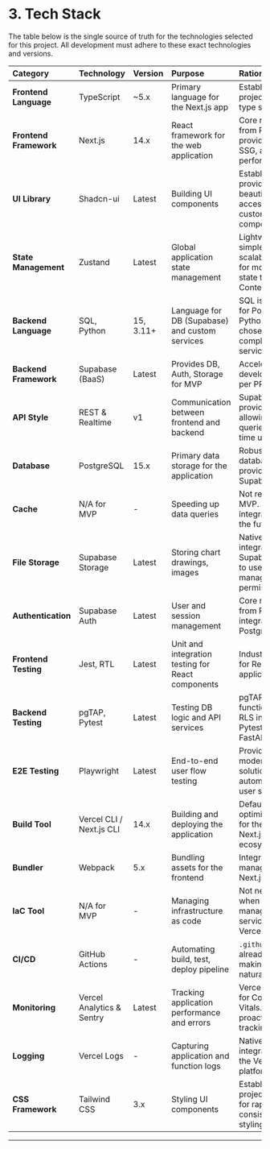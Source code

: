 # 3. Tech Stack

The table below is the single source of truth for the technologies selected for this project. All development must adhere to these exact technologies and versions.

| Category | Technology | Version | Purpose | Rationale |
| :--- | :--- | :--- | :--- | :--- |
| **Frontend Language** | TypeScript | ~5.x | Primary language for the Next.js app | Established in the project, provides type safety. |
| **Frontend Framework** | Next.js | 14.x | React framework for the web application | Core requirement from PRD, provides SSR, SSG, and high performance. |
| **UI Library** | Shadcn-ui | Latest | Building UI components | Established, provides beautiful, accessible, and customizable components. |
| **State Management** | Zustand | Latest | Global application state management | Lightweight, simple, and scalable. Suitable for more complex state than React Context. |
| **Backend Language** | SQL, Python | 15, 3.11+ | Language for DB (Supabase) and custom services | SQL is standard for PostgreSQL. Python/FastAPI chosen for future complex services. |
| **Backend Framework** | Supabase (BaaS) | Latest | Provides DB, Auth, Storage for MVP | Accelerates MVP development as per PRD. |
| **API Style** | REST & Realtime | v1 | Communication between frontend and backend | Supabase provides both, allowing for data queries and real-time updates. |
| **Database** | PostgreSQL | 15.x | Primary data storage for the application | Robust, reliable database provided by Supabase. |
| **Cache** | N/A for MVP | - | Speeding up data queries | Not required for MVP. Can integrate Redis in the future. |
| **File Storage** | Supabase Storage | Latest | Storing chart drawings, images | Natively integrated with Supabase, easy to use and manage permissions. |
| **Authentication** | Supabase Auth | Latest | User and session management | Core requirement from PRD, deeply integrated with PostgreSQL RLS. |
| **Frontend Testing** | Jest, RTL | Latest | Unit and integration testing for React components | Industry standard for React/Next.js applications. |
| **Backend Testing** | pgTAP, Pytest | Latest | Testing DB logic and API services | pgTAP for testing functions and RLS in Postgres. Pytest for FastAPI services. |
| **E2E Testing** | Playwright | Latest | End-to-end user flow testing | Provides a modern, robust solution for automating real user scenarios. |
| **Build Tool** | Vercel CLI / Next.js CLI | 14.x | Building and deploying the application | Default and optimized tools for the Next.js/Vercel ecosystem. |
| **Bundler** | Webpack | 5.x | Bundling assets for the frontend | Integrated and managed by Next.js. |
| **IaC Tool** | N/A for MVP | - | Managing infrastructure as code | Not necessary when using managed services like Vercel/Supabase. |
| **CI/CD** | GitHub Actions | - | Automating build, test, deploy pipeline | `.github` directory already exists, making it a natural choice. |
| **Monitoring** | Vercel Analytics & Sentry | Latest | Tracking application performance and errors | Vercel Analytics for Core Web Vitals. Sentry for proactive error tracking. |
| **Logging** | Vercel Logs | - | Capturing application and function logs | Natively integrated with the Vercel platform. |
| **CSS Framework** | Tailwind CSS | 3.x | Styling UI components | Established in the project, allows for rapid and consistent styling. |

---

